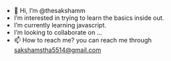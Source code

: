 - 👋 Hi, I’m @thesakshamm
-  I’m interested in trying to learn the basics inside out.
-  I’m currently learning javascript.
-  I’m looking to collaborate on ...
- 📫 How to reach me? you can reach me through sakshamstha5514@gmail.com

<!---
thesakshamm/thesakshamm is a ✨ special ✨ repository because its `README.md` (this file) appears on your GitHub profile.
You can click the Preview link to take a look at your changes.
--->
